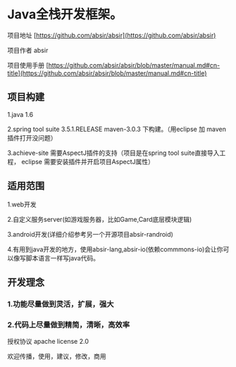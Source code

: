 # Java全栈开发框架。

项目地址 [https://github.com/absir/absir](https://github.com/absir/absir)

项目作者 absir

项目使用手册 [https://github.com/absir/absir/blob/master/manual.md#cn-title](https://github.com/absir/absir/blob/master/manual.md#cn-title)


## 项目构建

1.java 1.6

2.spring tool suite 3.5.1.RELEASE maven-3.0.3 下构建。（用eclipse 加 maven插件打开没问题）

3.achieve-site 需要AspectJ插件的支持（项目是在spring tool suite直接导入工程， eclipse 需要安装插件并开启项目AspectJ属性）


## 适用范围

1.web开发

2.自定义服务server(如游戏服务器，比如Game,Card底层模块逻辑)

3.android开发(详细介绍参考另一个开源项目absir-randroid)

4.有用到java开发的地方，使用absir-lang,absir-io(依赖commmons-io)会让你可以像写脚本语言一样写java代码。


## 开发理念

### 1.功能尽量做到灵活，扩展，强大

### 2.代码上尽量做到精简，清晰，高效率


授权协议 apache license 2.0

欢迎传播，使用，建议，修改，商用
